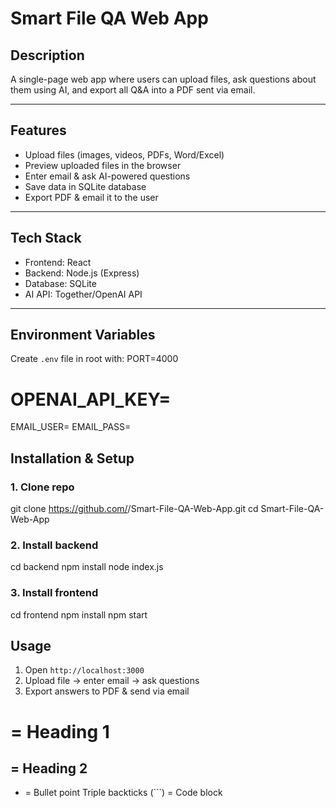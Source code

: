 # Smart File QA Web App

## Description
A single-page web app where users can upload files, ask questions about them using AI, and export all Q&A into a PDF sent via email.

---

## Features
- Upload files (images, videos, PDFs, Word/Excel)
- Preview uploaded files in the browser
- Enter email & ask AI-powered questions
- Save data in SQLite database
- Export PDF & email it to the user

---

## Tech Stack
- Frontend: React
- Backend: Node.js (Express)
- Database: SQLite
- AI API: Together/OpenAI API

---

## Environment Variables
Create `.env` file in root with:
PORT=4000
# OPENAI_API_KEY=
EMAIL_USER=
EMAIL_PASS=


## Installation & Setup

### 1. Clone repo
git clone https://github.com/<your-username>/Smart-File-QA-Web-App.git
cd Smart-File-QA-Web-App

### 2. Install backend
cd backend
npm install
node index.js

### 3. Install frontend
cd frontend
npm install
npm start

## Usage
1. Open `http://localhost:3000`
2. Upload file → enter email → ask questions
3. Export answers to PDF & send via email


# = Heading 1
## = Heading 2
- = Bullet point
Triple backticks (```) = Code block
